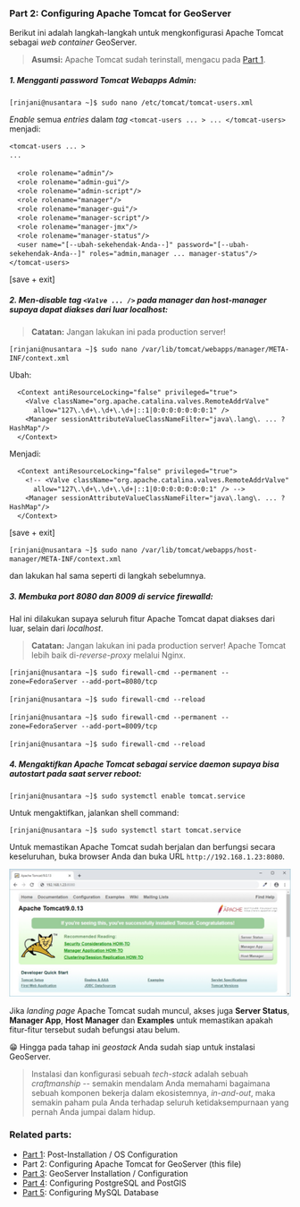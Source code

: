 ### Part 2: Configuring Apache Tomcat for GeoServer

Berikut ini adalah langkah-langkah untuk mengkonfigurasi Apache Tomcat sebagai _web container_ GeoServer.
> **Asumsi:** Apache Tomcat sudah terinstall, mengacu pada [Part 1](./README.md).

##### 1. Mengganti _password_ Tomcat Webapps Admin:
  
  ```
  [rinjani@nusantara ~]$ sudo nano /etc/tomcat/tomcat-users.xml
  ```
  
  _Enable_ semua _entries_ dalam _tag_ ```<tomcat-users ... > ... </tomcat-users>``` menjadi:
  
  ```
  <tomcat-users ... >
  ...
  
    <role rolename="admin"/>
    <role rolename="admin-gui"/>
    <role rolename="admin-script"/>
    <role rolename="manager"/>
    <role rolename="manager-gui"/>
    <role rolename="manager-script"/>
    <role rolename="manager-jmx"/>
    <role rolename="manager-status"/>
    <user name="[--ubah-sekehendak-Anda--]" password="[--ubah-sekehendak-Anda--]" roles="admin,manager ... manager-status"/>
  </tomcat-users>
  ```
  
  \[save + exit\]
  
##### 2. Men-_disable_ tag ```<Valve ... />``` pada _manager_ dan _host-manager_ supaya dapat diakses dari luar _localhost_:

> **Catatan:** Jangan lakukan ini pada production server!

  ```
  [rinjani@nusantara ~]$ sudo nano /var/lib/tomcat/webapps/manager/META-INF/context.xml
  ```
  
  Ubah:
  
  ```
    <Context antiResourceLocking="false" privileged="true">
      <Valve className="org.apache.catalina.valves.RemoteAddrValve"
        allow="127\.\d+\.\d+\.\d+|::1|0:0:0:0:0:0:0:1" />
      <Manager sessionAttributeValueClassNameFilter="java\.lang\. ... ?HashMap"/>
    </Context>
  ```
  
  Menjadi:
  
  ```
    <Context antiResourceLocking="false" privileged="true">
      <!-- <Valve className="org.apache.catalina.valves.RemoteAddrValve"
        allow="127\.\d+\.\d+\.\d+|::1|0:0:0:0:0:0:0:1" /> -->
      <Manager sessionAttributeValueClassNameFilter="java\.lang\. ... ?HashMap"/>
    </Context>
  ```
  
  \[save + exit\]
  
  ```
  [rinjani@nusantara ~]$ sudo nano /var/lib/tomcat/webapps/host-manager/META-INF/context.xml
  ```
  
  dan lakukan hal sama seperti di langkah sebelumnya.
  
##### 3. Membuka _port_ 8080 dan 8009 di service _firewalld_:

Hal ini dilakukan supaya seluruh fitur Apache Tomcat dapat diakses dari luar, selain dari _localhost_.

> **Catatan:** Jangan lakukan ini pada production server! Apache Tomcat lebih baik di-_reverse-proxy_ melalui Nginx.

  ```
  [rinjani@nusantara ~]$ sudo firewall-cmd --permanent --zone=FedoraServer --add-port=8080/tcp
  
  [rinjani@nusantara ~]$ sudo firewall-cmd --reload
  
  [rinjani@nusantara ~]$ sudo firewall-cmd --permanent --zone=FedoraServer --add-port=8009/tcp
  
  [rinjani@nusantara ~]$ sudo firewall-cmd --reload
  ```
  
##### 4. Mengaktifkan Apache Tomcat sebagai _service daemon_ supaya bisa _autostart_ pada saat server reboot:

  ```
  [rinjani@nusantara ~]$ sudo systemctl enable tomcat.service
  ```
  
  Untuk mengaktifkan, jalankan shell command:
  
  ```
  [rinjani@nusantara ~]$ sudo systemctl start tomcat.service
  ```
  
  Untuk memastikan Apache Tomcat sudah berjalan dan berfungsi secara keseluruhan, buka browser Anda dan buka URL ```http://192.168.1.23:8080```.
  
  ![Apache Tomcat Landing Page](./img/apache-tomcat.jpg)
  
  Jika _landing page_ Apache Tomcat sudah muncul, akses juga **Server Status**, **Manager App**, **Host Manager** dan **Examples** untuk memastikan apakah fitur-fitur tersebut sudah befungsi atau belum.
  
  :grin: Hingga pada tahap ini _geostack_ Anda sudah siap untuk instalasi GeoServer.

> Instalasi dan konfigurasi sebuah _tech-stack_ adalah sebuah _craftmanship_ -- semakin mendalam Anda memahami bagaimana sebuah komponen bekerja dalam ekosistemnya, _in-and-out_, maka semakin paham pula Anda terhadap seluruh ketidaksempurnaan yang pernah Anda jumpai dalam hidup.
  
### Related parts:
  * [Part 1](./README.md): Post-Installation / OS Configuration
  * Part 2: Configuring Apache Tomcat for GeoServer (this file)
  * [Part 3](./fedora-geostack-part-3-geoserver.md): GeoServer Installation / Configuration
  * [Part 4](./fedora-geostack-part-4-postgis.md): Configuring PostgreSQL and PostGIS
  * [Part 5](./fedora-geostack-part-5-mysql.md): Configuring MySQL Database